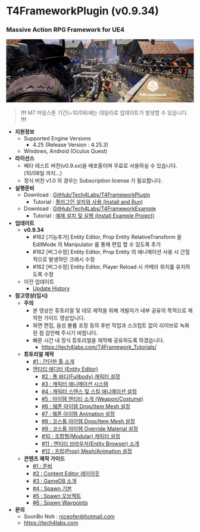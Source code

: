 # T4FrameworkPlugin (v0.9.34)
### Massive Action RPG Framework for UE4

![Epic_MegaGrants_Recipient](./T4Framework_Title.png)

> **!!!** M7 마일스톤 기간(~10/08)에는 데일리로 업데이트가 발생할 수 있습니다. **!!!**

- **지원정보**
  - Supported Engine Versions
    - 4.25 (Release Version : 4.25.3)
  - Windows, Android (Oculus Quest)
- **라이선스**
  - 베타 테스트 버전(v0.9.xx)을 배포중이며 무료로 사용하실 수 있습니다. (10/08일 까지...)
  - 정식 버전 v1.0 의 경우는 Subscription license 가 필요합니다.
- **실행준비**
  - Download : [GitHub/Tech4Labs/T4FrameworkPlugin](https://github.com/Tech4Labs/T4FrameworkPlugin)
    - Tutorial : [플러그인 설치와 사용 (Install and Run)](https://tech4labs.com/Tutorials/1_InstallAndRun/)
  - Download : [GitHub/Tech4Labs/T4FrameworkExample](https://github.com/Tech4Labs/T4FrameworkExample)
    - Tutorial : [예제 설치 및 실행 (Install Example Project)](https://tech4labs.com/Tutorials/2_InstallExampleProject/)
- **업데이트**
  - **v0.9.34**
    - #162 [기능추가] Entity Editor, Prop Entity RelativeTransform 을 EditMode 의 Manipulator 를 통해 편집 할 수 있도록 추가
    - #162 [버그수정] Entity Editor, Prop Entity 의 애니메이션 사용 시 간헐적으로 발생하던 크래시 수정
	- #162 [버그수정] Entity Editor, Player Reload 시 카메라 위치를 유지하도록 수정
  - 이전 업데이트
    - [Update History](./UpdateHistory.md)
- **참고영상(임시)**
  - **주의**
    - 본 영상은 튜토리얼 및 데모 제작을 위해 개발자가 내부 공유의 목적으로 제작한 가이드 영상입니다.
    - 화면 편집, 음성 볼륨 조정 등의 후반 작업과 스크립트 없이 리이브로 녹화된 점 감안해 주시기 바랍니다.
	- 빠른 시간 내 정식 튜토리얼을 제작해 공유하도록 하겠습니다.
	  - https://tech4labs.com/T4Framework_Tutorials/
  - **튜토리얼 제작**
    - [#1 : 간단한 툴 소개](https://youtu.be/r29O3YdeV7E)
	- [엔티티 에디터 (Entity Editor)](https://tech4labs.com/T4Framework_Features_EntityEditor/)
      - [#2 : 풀 바디(Fullbody) 캐릭터 설정](https://youtu.be/dGmG2QWp_wo)
      - [#3 : 캐릭터 애니메이션 시스템](https://youtu.be/nS3N1X3Dh1o)
      - [#4 : 캐릭터 스탠스 및 스킬 애니메이션 설정](https://youtu.be/XaPErl6Zypg)
      - [#5 : 아이템 엔티티 소개 (Weapon/Costume)](https://youtu.be/lX8tb-azEQQ)
      - [#6 : 웨폰 아이템 Drop/Item Mesh 설정](https://youtu.be/R1mB9WCzAto)
      - [#7 : 웨폰 아이템 Animation 설정](https://youtu.be/ajs6sW0QK_s)
      - [#8 : 코스튬 아이템 Drop/Item Mesh 설정](https://youtu.be/vZ4OO3M2OTY)
      - [#9 : 코스튬 아이템 Override Material 설정](https://youtu.be/LRRBrXH0b8k)
	  - [#10 : 조합형(Modular) 캐릭터 설정](https://youtu.be/JYd_X66RD2c)
	  - [#11 : 엔티티 브라우저(Entity Browser) 소개](https://youtu.be/-aVTZihDUHo)
	  - [#12 : 프랍(Prop) Mesh/Animation 설정](https://youtu.be/6uU5MU99UpU)
  - **콘텐츠 제작 가이드**
    - [#1 : 준비](https://youtu.be/LFErpgcwbnc)
    - [#2 : Content Editor 레이아웃](https://youtu.be/W3XC4lnz6Og)
    - [#3 : GameDB 소개](https://youtu.be/JzJgi4McRWQ)
    - [#4 : Spawn 기본](https://youtu.be/sonSG9Qsaws)
    - [#5 : Spawn 오브젝트](https://youtu.be/M1OQyaR1Ors)
    - [#6 : Spawn Waypoints](https://youtu.be/cbDLHxQRolI)
- **문의**
  - SoonBo Noh : <niceofer@hotmail.com>
  - <https://tech4labs.com>
